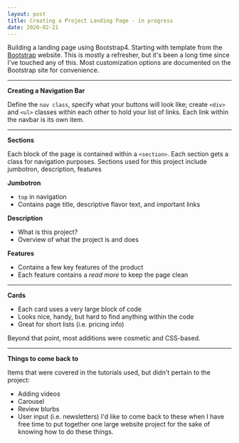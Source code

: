 ```yaml
---
layout: post
title: Creating a Project Landing Page - in progress
date: 2020-02-21
---
```


Building a landing page using Bootstrap4. Starting with template from the [Bootstrap](https://getbootstrap.com/docs/4.4/getting-started/introduction/) website. This is mostly a refresher, but it's been a long time since I've touched any of this. Most customization options are documented on the Bootstrap site for convenience.

---

**Creating a Navigation Bar**

Define the `nav class`, specify what your buttons will look like; create `<div>` and `<ul>` classes within each other to hold your list of links. Each link within the navbar is its own item.

---

**Sections**

Each block of the page is contained within a `<section>`. Each section gets a class for navigation purposes. Sections used for this project include jumbotron, description, features

**Jumbotron**
-   `top` in navigation
-   Contains page title, descriptive flavor text, and important links

**Description**
-   What is this project?
-   Overview of what the project is and does

**Features**
-   Contains a few key features of the product
-   Each feature contains a _read more_ to keep the page clean


---

**Cards**

-   Each card uses a very large block of code
-   Looks nice, handy, but hard to find anything within the code
-   Great for short lists (i.e. pricing info)



Beyond that point, most additions were cosmetic and CSS-based.

---

**Things to come back to**

Items that were covered in the tutorials used, but didn't pertain to the project:
-   Adding videos
-   Carousel
-   Review blurbs
-   User input (i.e. newsletters)
I'd like to come back to these when I have free time to put together one large website project for the sake of knowing how to do these things.


